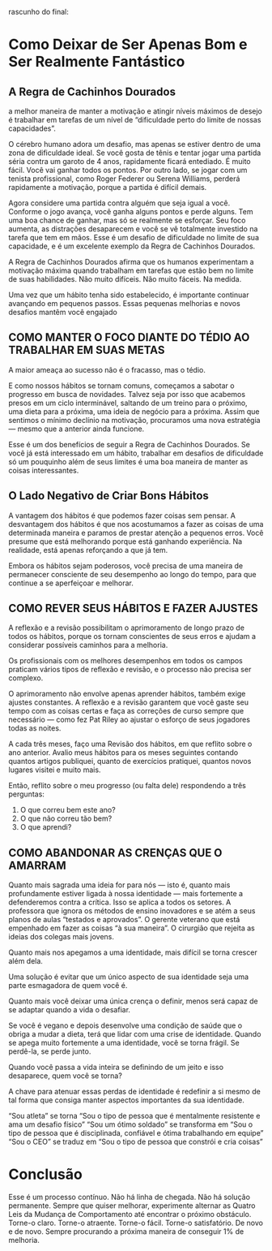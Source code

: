 rascunho do final:

# Como Deixar de Ser Apenas Bom e Ser Realmente Fantástico

## A Regra de Cachinhos Dourados

a melhor maneira de manter a motivação e atingir níveis máximos de desejo é trabalhar em tarefas de um nível de “dificuldade perto do limite de nossas capacidades”.

O cérebro humano adora um desafio, mas apenas se estiver dentro de uma zona de dificuldade ideal. Se você gosta de tênis e tentar jogar uma partida séria contra um garoto de 4 anos, rapidamente ficará entediado. É muito fácil. Você vai ganhar todos os pontos. Por outro lado, se jogar com um tenista profissional, como Roger Federer ou Serena Williams, perderá rapidamente a motivação, porque a partida é difícil demais.

Agora considere uma partida contra alguém que seja igual a você. Conforme o jogo avança, você ganha alguns pontos e perde alguns. Tem uma boa chance de ganhar, mas só se realmente se esforçar. Seu foco aumenta, as distrações desaparecem e você se vê totalmente investido na tarefa que tem em mãos. Esse é um desafio de dificuldade no limite de sua capacidade, e é um excelente exemplo da Regra de Cachinhos Dourados.

A Regra de Cachinhos Dourados afirma que os humanos experimentam a motivação máxima quando trabalham em tarefas que estão bem no limite de suas habilidades. Não muito difíceis. Não muito fáceis. Na medida.

Uma vez que um hábito tenha sido estabelecido, é importante continuar avançando em pequenos passos. Essas pequenas melhorias e novos desafios mantêm você engajado

## COMO MANTER O FOCO DIANTE DO TÉDIO AO TRABALHAR EM SUAS METAS

A maior ameaça ao sucesso não é o fracasso, mas o tédio.

E como nossos hábitos se tornam comuns, começamos a sabotar o progresso em busca de novidades. Talvez seja por isso que acabemos presos em um ciclo interminável, saltando de um treino para o próximo, uma dieta para a próxima, uma ideia de negócio para a próxima. Assim que sentimos o mínimo declínio na motivação, procuramos uma nova estratégia — mesmo que a anterior ainda funcione.

Esse é um dos benefícios de seguir a Regra de Cachinhos Dourados. Se você já está interessado em um hábito, trabalhar em desafios de dificuldade só um pouquinho além de seus limites é uma boa maneira de manter as coisas interessantes.

## O Lado Negativo de Criar Bons Hábitos

A vantagem dos hábitos é que podemos fazer coisas sem pensar. A desvantagem dos hábitos é que nos acostumamos a fazer as coisas de uma determinada maneira e paramos de prestar atenção a pequenos erros. Você presume que está melhorando porque está ganhando experiência. Na realidade, está apenas reforçando a que já tem.

Embora os hábitos sejam poderosos, você precisa de uma maneira de permanecer consciente de seu desempenho ao longo do tempo, para que continue a se aperfeiçoar e melhorar.

## COMO REVER SEUS HÁBITOS E FAZER AJUSTES

A reflexão e a revisão possibilitam o aprimoramento de longo prazo de todos os hábitos, porque os tornam conscientes de seus erros e ajudam a considerar possíveis caminhos para a melhoria.

Os profissionais com os melhores desempenhos em todos os campos praticam vários tipos de reflexão e revisão, e o processo não precisa ser complexo.

O aprimoramento não envolve apenas aprender hábitos, também exige ajustes constantes. A reflexão e a revisão garantem que você gaste seu tempo com as coisas certas e faça as correções de curso sempre que necessário — como fez Pat Riley ao ajustar o esforço de seus jogadores todas as noites.

A cada três meses, faço uma Revisão dos hábitos, em que reflito sobre o ano anterior. Avalio meus hábitos para os meses seguintes contando quantos artigos publiquei, quanto de exercícios pratiquei, quantos novos lugares visitei e muito mais.

Então, reflito sobre o meu progresso (ou falta dele) respondendo a três perguntas:
1. O que correu bem este ano?
2. O que não correu tão bem?
3. O que aprendi?

## COMO ABANDONAR AS CRENÇAS QUE O AMARRAM

Quanto mais sagrada uma ideia for para nós — isto é, quanto mais profundamente estiver ligada à nossa identidade — mais fortemente a defenderemos contra a crítica. Isso se aplica a todos os setores. A professora que ignora os métodos de ensino inovadores e se atém a seus planos de aulas “testados e aprovados”. O gerente veterano que está empenhado em fazer as coisas “à sua maneira”. O cirurgião que rejeita as ideias dos colegas mais jovens.

Quanto mais nos apegamos a uma identidade, mais difícil se torna crescer além dela.

Uma solução é evitar que um único aspecto de sua identidade seja uma parte esmagadora de quem você é.

Quanto mais você deixar uma única crença o definir, menos será capaz de se adaptar quando a vida o desafiar.

Se você é vegano e depois desenvolve uma condição de saúde que o obriga a mudar a dieta, terá que lidar com uma crise de identidade. Quando se apega muito fortemente a uma identidade, você se torna frágil. Se perdê-la, se perde junto.

Quando você passa a vida inteira se definindo de um jeito e isso desaparece, quem você se torna?

A chave para atenuar essas perdas de identidade é redefinir a si mesmo de tal forma que consiga manter aspectos importantes da sua identidade.

“Sou atleta” se torna “Sou o tipo de pessoa que é mentalmente resistente e ama um desafio físico”
“Sou um ótimo soldado” se transforma em “Sou o tipo de pessoa que é disciplinada, confiável e ótima trabalhando em equipe”
“Sou o CEO” se traduz em “Sou o tipo de pessoa que constrói e cria coisas”

# Conclusão

Esse é um processo contínuo. Não há linha de chegada. Não há solução permanente. Sempre que quiser melhorar, experimente alternar as Quatro Leis da Mudança de Comportamento até encontrar o próximo obstáculo. Torne-o claro. Torne-o atraente. Torne-o fácil. Torne-o satisfatório. De novo e de novo. Sempre procurando a próxima maneira de conseguir 1% de melhoria.

